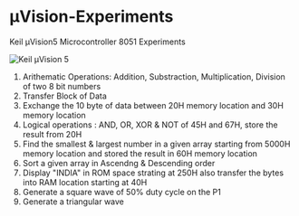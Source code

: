 # μVision-Experiments
Keil μVision5 Microcontroller 8051 Experiments

![Keil μVision 5](https://github.com/pranavkhatale/uVision-Experiments/blob/main/Keil%20uVision%20Image.png)

1. Arithematic Operations: Addition, Substraction, Multiplication, Division of two 8 bit numbers
2. Transfer Block of Data
3. Exchange the 10 byte of data between 20H memory location and 30H memory location
4. Logical operations : AND, OR, XOR & NOT of 45H and 67H, store the result from 20H
5. Find the smallest & largest number in a given array starting from 5000H memory location and stored the result in 60H memory location
6. Sort a given array in Ascendng & Descending order
7. Display "INDIA" in ROM space strating at 250H also transfer the bytes into RAM location starting at 40H
8. Generate a square wave of 50% duty cycle on the P1
9. Generate a triangular wave
